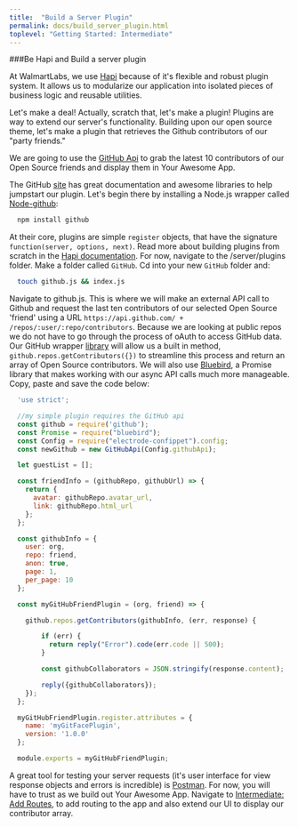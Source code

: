 ```yaml
---
title:  "Build a Server Plugin"
permalink: docs/build_server_plugin.html
toplevel: "Getting Started: Intermediate"
---
```


###Be Hapi and Build a server plugin

At WalmartLabs, we use [Hapi](http://hapijs.com/) because of it's flexible and robust plugin system. It allows us to modularize our application into isolated pieces of business logic and reusable utilities.

Let's make a deal! Actually, scratch that, let's make a plugin! Plugins are way to extend our server's functionality. Building upon our open source theme, let's make a plugin that retrieves the Github contributors of our "party friends."

We are going to use the [GitHub Api](https://developer.github.com/v3/) to grab the latest 10 contributors of our Open Source friends and display them in Your Awesome App.

The GitHub [site](https://developer.github.com/v3/) has great documentation and awesome libraries to help jumpstart our plugin. Let's begin there by installing a Node.js wrapper called [Node-github](https://github.com/mikedeboer/node-github):

```bash
  npm install github
```

At their core, plugins are simple `register` objects, that have the signature `function(server, options, next)`. Read more about building plugins from scratch in the [Hapi documentation](http://hapijs.com/tutorials/plugins). For now, navigate to the <your-awesome-app>/server/plugins folder. Make a folder called `GitHub`. Cd into your new `GitHub` folder and:

```bash
  touch github.js && index.js
```

Navigate to github.js. This is where we will make an external API call to Github and request the last ten contributors of our selected Open Source 'friend' using a URL `https://api.github.com/ + /repos/:user/:repo/contributors`. Because we are looking at public repos we do not have to go through the process of oAuth to access GitHub data. Our GitHub wrapper [library](https://github.com/mikedeboer/node-github) will allow us a built in method, `github.repos.getContributors({})` to streamline this process and return an array of Open Source contributors. We will also use [Bluebird](http://bluebirdjs.com/docs/getting-started.html), a Promise library that makes working with our async API calls much more manageable.  Copy, paste and save the code below:

```javascript
  'use strict';

  //my simple plugin requires the GitHub api
  const github = require('github');
  const Promise = require("bluebird");
  const Config = require("electrode-confippet").config;
  const newGithub = new GitHubApi(Config.githubApi);

  let guestList = [];

  const friendInfo = (githubRepo, githubUrl) => {
    return {
      avatar: githubRepo.avatar_url,
      link: githubRepo.html_url
    };
  };

  const githubInfo = {
    user: org,
    repo: friend,
    anon: true,
    page: 1,
    per_page: 10
  };

  const myGitHubFriendPlugin = (org, friend) => {

    github.repos.getContributors(githubInfo, (err, response) {

        if (err) {
          return reply("Error").code(err.code || 500);
        }

        const githubCollaborators = JSON.stringify(response.content);

        reply({githubCollaborators});
    });
  };

  myGitHubFriendPlugin.register.attributes = {
    name: 'myGitFacePlugin',
    version: '1.0.0'
  };

  module.exports = myGitHubFriendPlugin;
```

A great tool for testing your server requests (it's user interface for view response objects and errors is incredible) is [Postman]("https://www.getpostman.com/"). For now, you will have to trust as we build out Your Awesome App. Navigate to [Intermediate: Add Routes](add_routes.html), to add routing to the app and also extend our UI to display our contributor array.
